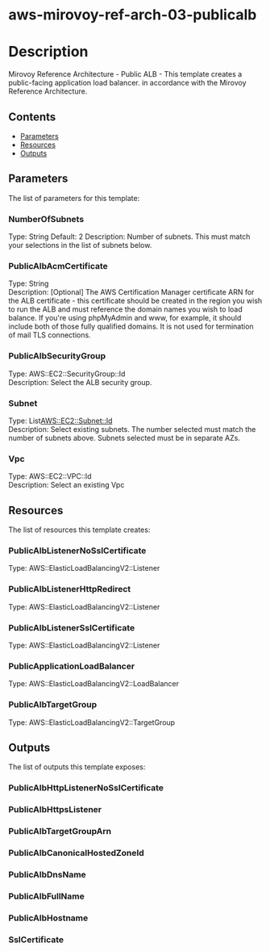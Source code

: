 # aws-mirovoy-ref-arch-03-publicalb
# Description
Mirovoy Reference Architecture - Public ALB - This template creates a public-facing application load balancer. in accordance with the Mirovoy Reference Architecture.

## Contents
- [Parameters](#parameters)
- [Resources](#resources)
- [Outputs](#outputs)

## Parameters
The list of parameters for this template:

### NumberOfSubnets 
Type: String 
Default: 2 
Description: Number of subnets. This must match your selections in the list of subnets below. 
### PublicAlbAcmCertificate 
Type: String  
Description: [Optional] The AWS Certification Manager certificate ARN for the ALB certificate - this certificate should be created in the region you wish to run the ALB and must reference the domain names you wish to load balance. If you're using phpMyAdmin and www, for example, it should include both of those fully qualified domains. It is not used for termination of mail TLS connections. 
### PublicAlbSecurityGroup 
Type: AWS::EC2::SecurityGroup::Id  
Description: Select the ALB security group. 
### Subnet 
Type: List<AWS::EC2::Subnet::Id>  
Description: Select existing subnets. The number selected must match the number of subnets above. Subnets selected must be in separate AZs. 
### Vpc 
Type: AWS::EC2::VPC::Id  
Description: Select an existing Vpc 

## Resources
The list of resources this template creates:

### PublicAlbListenerNoSslCertificate 
Type: AWS::ElasticLoadBalancingV2::Listener  
### PublicAlbListenerHttpRedirect 
Type: AWS::ElasticLoadBalancingV2::Listener  
### PublicAlbListenerSslCertificate 
Type: AWS::ElasticLoadBalancingV2::Listener  
### PublicApplicationLoadBalancer 
Type: AWS::ElasticLoadBalancingV2::LoadBalancer  
### PublicAlbTargetGroup 
Type: AWS::ElasticLoadBalancingV2::TargetGroup  

## Outputs
The list of outputs this template exposes:

### PublicAlbHttpListenerNoSslCertificate 
  

### PublicAlbHttpsListener 
  

### PublicAlbTargetGroupArn 
  

### PublicAlbCanonicalHostedZoneId 
  

### PublicAlbDnsName 
  

### PublicAlbFullName 
  

### PublicAlbHostname 
  

### SslCertificate 
  

